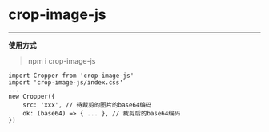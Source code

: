 # crop-image-js



---

**使用方式**

> npm i crop-image-js

    import Cropper from 'crop-image-js'
    import 'crop-image-js/index.css'
    ...
    new Cropper({
        src: 'xxx', // 待裁剪的图片的base64编码
        ok: (base64) => { ... }, // 裁剪后的base64编码
    })




